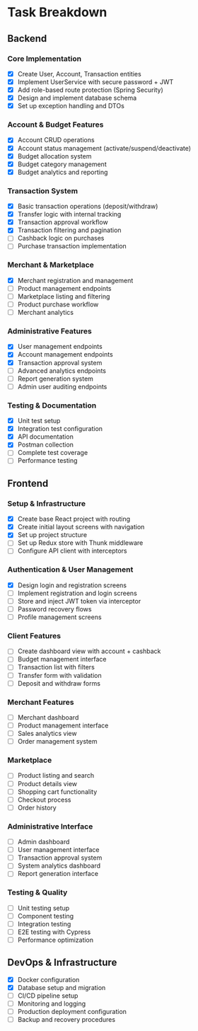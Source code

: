 # Task Breakdown

## Backend

### Core Implementation
- [x] Create User, Account, Transaction entities
- [x] Implement UserService with secure password + JWT
- [x] Add role-based route protection (Spring Security)
- [x] Design and implement database schema
- [x] Set up exception handling and DTOs

### Account & Budget Features
- [x] Account CRUD operations
- [x] Account status management (activate/suspend/deactivate)
- [x] Budget allocation system
- [x] Budget category management
- [x] Budget analytics and reporting

### Transaction System
- [x] Basic transaction operations (deposit/withdraw)
- [x] Transfer logic with internal tracking
- [x] Transaction approval workflow
- [x] Transaction filtering and pagination
- [ ] Cashback logic on purchases
- [ ] Purchase transaction implementation

### Merchant & Marketplace
- [x] Merchant registration and management
- [ ] Product management endpoints
- [ ] Marketplace listing and filtering
- [ ] Product purchase workflow
- [ ] Merchant analytics

### Administrative Features
- [x] User management endpoints
- [x] Account management endpoints
- [x] Transaction approval system
- [ ] Advanced analytics endpoints
- [ ] Report generation system
- [ ] Admin user auditing endpoints

### Testing & Documentation
- [x] Unit test setup
- [x] Integration test configuration
- [x] API documentation
- [x] Postman collection
- [ ] Complete test coverage
- [ ] Performance testing

## Frontend

### Setup & Infrastructure
- [x] Create base React project with routing
- [x] Create initial layout screens with navigation
- [x] Set up project structure
- [ ] Set up Redux store with Thunk middleware
- [ ] Configure API client with interceptors

### Authentication & User Management
- [x] Design login and registration screens
- [ ] Implement registration and login screens
- [ ] Store and inject JWT token via interceptor
- [ ] Password recovery flows
- [ ] Profile management screens

### Client Features
- [ ] Create dashboard view with account + cashback
- [ ] Budget management interface
- [ ] Transaction list with filters
- [ ] Transfer form with validation
- [ ] Deposit and withdraw forms

### Merchant Features
- [ ] Merchant dashboard
- [ ] Product management interface
- [ ] Sales analytics view
- [ ] Order management system

### Marketplace
- [ ] Product listing and search
- [ ] Product details view
- [ ] Shopping cart functionality
- [ ] Checkout process
- [ ] Order history

### Administrative Interface
- [ ] Admin dashboard
- [ ] User management interface
- [ ] Transaction approval system
- [ ] System analytics dashboard
- [ ] Report generation interface

### Testing & Quality
- [ ] Unit testing setup
- [ ] Component testing
- [ ] Integration testing
- [ ] E2E testing with Cypress
- [ ] Performance optimization

## DevOps & Infrastructure
- [x] Docker configuration
- [x] Database setup and migration
- [ ] CI/CD pipeline setup
- [ ] Monitoring and logging
- [ ] Production deployment configuration
- [ ] Backup and recovery procedures
